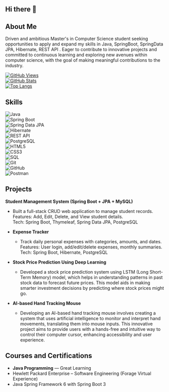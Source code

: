 ## Hi there 👋

## About Me
Driven and ambitious Master's in Computer Science student seeking opportunities to apply and expand my skills in Java, SpringBoot, SpringData JPA, Hibernate, REST API . Eager to contribute to innovative projects and committed to continuous learning and exploring new avenues within computer science, with the goal of making meaningful contributions to the industry.

[![GitHub Views](https://komarev.com/ghpvc/?username=Ramnathan07&label=Profile%20views&color=0e75b6&style=flat)](https://github.com/Ramnathan07)  
[![GitHub Stats](https://github-readme-stats.vercel.app/api?username=Ramnathan07&show_icons=true&theme=radical)](https://github.com/Ramnathan07)  
[![Top Langs](https://github-readme-stats.vercel.app/api/top-langs/?username=Ramnathan07&layout=compact&theme=radical)](https://github.com/Ramnathan07)

## Skills  
![Java](https://img.shields.io/badge/Java-%23ED8B00.svg?style=flat&logo=java&logoColor=white)  
![Spring Boot](https://img.shields.io/badge/Spring%20Boot-6DB33F.svg?style=flat&logo=spring-boot&logoColor=white)  
![Spring Data JPA](https://img.shields.io/badge/Spring%20Data%20JPA-007396.svg?style=flat&logo=spring&logoColor=white)  
![Hibernate](https://img.shields.io/badge/Hibernate-59666C.svg?style=flat&logo=hibernate&logoColor=white)  
![REST API](https://img.shields.io/badge/REST%20API-%2300ADD8.svg?style=flat&logo=flask&logoColor=white)  
![PostgreSQL](https://img.shields.io/badge/PostgreSQL-316192.svg?style=flat&logo=postgresql&logoColor=white)  
![HTML5](https://img.shields.io/badge/HTML5-%23E34F26.svg?style=flat&logo=html5&logoColor=white)  
![CSS3](https://img.shields.io/badge/CSS3-%231572B6.svg?style=flat&logo=css3&logoColor=white)  
![SQL](https://img.shields.io/badge/SQL-%23007ACC.svg?style=flat&logo=sql&logoColor=white)  
![Git](https://img.shields.io/badge/Git-%23F05033.svg?style=flat&logo=git&logoColor=white)  
![GitHub](https://img.shields.io/badge/GitHub-%23121011.svg?style=flat&logo=github&logoColor=white)  
![Postman](https://img.shields.io/badge/Postman-FF6C37?style=flat&logo=postman&logoColor=white)

## Projects
**Student Management System (Spring Boot + JPA + MySQL)**  
 - Built a full-stack CRUD web application to manage student records.  
    Features: Add, Edit, Delete, and View student details.  
    Tech: Spring Boot, Thymeleaf, Spring Data JPA, PostgreSQL

- **Expense Tracker**  
  - Track daily personal expenses with categories, amounts, and dates.  
      Features: User login, add/edit/delete expenses, monthly summaries.  
      Tech: Spring Boot, Hibernate, PostgreSQL

- **Stock Price Prediction Using Deep Learning**
  - Developed a stock price prediction system using LSTM (Long Short-Term Memory) model, which helps in understanding patterns in past stock data to forecast future prices. This model aids in making smarter investment decisions by predicting where stock prices might go.

- **AI-based Hand Tracking Mouse**
  - Developing an AI-based hand tracking mouse involves creating a system that uses artificial intelligence to monitor and interpret hand movements, translating them into mouse inputs. This innovative project aims to provide users with a hands-free and intuitive way to      control their computer cursor, enhancing accessibility and user experience.

## Courses and Certifications
- **Java Programming** — Great Learning
- Hewlett Packard Enterprise – Software Engineering (Forage Virtual Experience)
- Java Spring Framework 6 with Spring Boot 3
